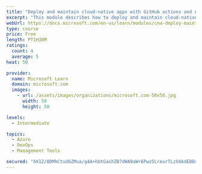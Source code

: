 ```yaml
---
title: "Deploy and maintain cloud-native apps with GitHub actions and Azure Pipelines"
excerpt: "This module describes how to deploy and maintain cloud-native apps."
webUrl: https://docs.microsoft.com/en-us/learn/modules/cna-deploy-maintain/
type: course
price: Free
length: PT1H38M
ratings:
  count: 4
  average: 5
heat: 50

provider:
  name: Microsoft Learn
  domain: microsoft.com
  images:
    - url: /assets/images/organizations/microsoft.com-50x50.jpg
      width: 50
      height: 50

levels:
  - Intermediate

topics:
  - Azure
  - DevOps
  - Management Tools

secured: "hX1Z/8DMhCtuUbZMua/g4A+hbtGashZB7dWA9aWr6PwzSLreurTLzhbkdEBDuELWP4+UKNjxLRX5Bi1HqwpHodt+1gOtPiFOxuboxiWzK8CVR4/rJFg878XLgNP632kt2AjvZfA4p1mdIHiShqSLelJGcd4iJbm+yR/m9GaZz2KvMygoW1z6mh6MPngxA2VFojMyR5pSK2c7ceAvI/7yw6uZ3VvuD6ndfrvrgi/yKB1P2NZ8rulPYYXBsf8z4VQrKbNFpLOIEkUJktM1rHerW9hEt2Ke+bgFYd92xr04EOWWRiSvaV20QOctRfRVHL/n/YtF0XospeI/BY1cnxBPVENpqWPXlkn2EUJZfHcNUkOa+SOc2I6uVFBuA5FK6KJPISbFslyj6DfVudLcz7mpHWsPqq+7r9YQKG/HKdDNp5Y=;Zpr0rhHnUGDqFATMcMNMDA=="
---
```



